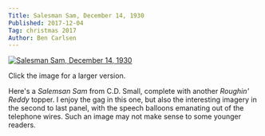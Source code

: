 ```yaml
---
Title: Salesman Sam, December 14, 1930
Published: 2017-12-04
Tag: christmas 2017
Author: Ben Carlsen
---
```


[![Salesman Sam, December 14, 1930](http://blog.arkholt.com/media/decstrips2017/4-salesman-sam_301214.tiff)](http://blog.arkholt.com/media/decstrips2017/4-salesman-sam_301214.tiff)

Click the image for a larger version.

Here's a *Salemsan Sam* from C.D. Small, complete with another *Roughin' Reddy* topper. I enjoy the gag in this one, but also the interesting imagery in the second to last panel, with the speech balloons emanating out of the telephone wires. Such an image may not make sense to some younger readers.
